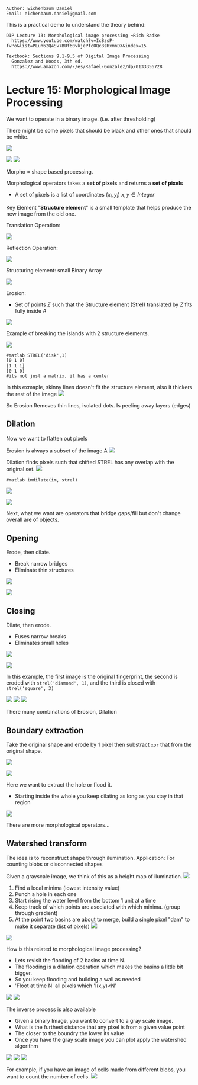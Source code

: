 ```
Author: Eichenbaum Daniel
Email: eichenbaum.daniel@gmail.com
```
This is a practical demo to understand the theory behind:
```
DIP Lecture 13: Morphological image processing ¬Rich Radke
  https://www.youtube.com/watch?v=IcBzsP-fvPo&list=PLuh62Q4Sv7BUf60vkjePfcOQc8sHxmnDX&index=15

Textbook: Sections 9.1-9.5 of Digital Image Processing
  Gonzalez and Woods, 3th ed.  
  https://www.amazon.com/-/es/Rafael-Gonzalez/dp/0133356728  
```

# Lecture 15: Morphological Image Processing

We want to operate in a binary image. (i.e. after thresholding)

There might be some pixels that should be black and other ones that should be white.

![](binary_image.jpg)

![](binary_image_2.jpg)
![](binary_image_3.jpg)



Morpho = shape based processing.

Morphological operators takes a **set of pixels** and returns a **set of pixels**
- A set of pixels is a list of coordinates $(x_i, y_i)\ x,y\in Integer$

Key Element "**Structure element**" is a small template that helps produce the new image from the old one.

Translation Operation:

![](translation_operation.jpg)

Reflection Operation:

![](reflection_operation.jpg)

Structuring element: small Binary Array

![](structuring_element.jpg)

Erosion:
- Set of points $Z$ such that the Structure element (Strel) translated by $Z$ fits fully inside $A$

![](erosion.jpg)

Example of breaking the islands with 2 structure elements.

![](erosion_example.jpg)

```
#matlab STREL('disk',1)
[0 1 0]
[1 1 1]
[0 1 0]
#its not just a matrix, it has a center
```
In this exmaple, skinny lines doesn't fit the structure element, also it thickers the rest of the image
![](erosion_example_2.jpg)

So Erosion Removes thin lines, isolated dots. Is peeling away layers (edges)

## Dilation

Now we want to flatten out pixels

Erosion is always a subset of the image A
![](erosion_2.jpg)

Dilation finds pixels such that shifted STREL has any overlap with the original set.
![](dilation.jpg)

```
#matlab imdilate(im, strel)
```

![](dilation_example.jpg)

![](dilation_example_2.jpg)

Next, what we want are operators that bridge gaps/fill but don't change overall are of objects.

## Opening 

Erode, then dilate.
- Break narrow bridges
- Eliminate thin structures

![](opening.jpg)

![](opening_example.jpg)

## Closing

Dilate, then erode.
- Fuses narrow breaks
- Eliminates small holes

![](closing.jpg)

![](closing_example.jpg)

In this example, the first image is the original fingerprint, the second is eroded with ```strel('diamond', 1)```, and the third is closed with ```strel('square', 3)```

![](example_3a.jpg)
![](example_3b.jpg)
![](example_3c.jpg)


There many combinations of Erosion, Dilation

## Boundary extraction

Take the original shape and erode by 1 pixel then substract ```xor``` that from the original shape.

![](boundary_extraction.jpg)

![](boundary_extraction_example.jpg)

Here we want to extract the hole or flood it.
- Starting inside the whole you keep dilating as long as you stay in that region

![](hole_extraction.jpg)

There are more morphological operators...

## Watershed transform

The idea is to reconstruct shape through ilumination.
Application: For counting blobs or disconnected shapes


Given a grayscale image, we think of this as a height map of ilumination.
![](watershed_1.jpg)

1. Find a local minima (lowest intensity value)
2. Punch a hole in each one
3. Start rising the water level from the bottom 1 unit at a time
4. Keep track of which points are asociated with which minima. (group through gradient)
5. At the point two basins are about to merge, build a single pixel "dam" to make it separate (list of pixels)
![](watershed_2.jpg)

![](watershed_3.jpg)

How is this related to morphological image processing?
- Lets revisit the flooding of 2 basins at time N.
- The flooding is a dilation operation which makes the basins a little bit bigger.
- So you keep flooding and building a wall as needed
- 'Floot at time N' all pixels which 'I(x,y)<N'
  
![](watershed_4.jpg)
![](watershed_5.jpg)

The inverse process is also available
- Given a binary Image, you want to convert to a gray scale image.
- What is the furthest distance that any pixel is from a given value point
- The closer to the boundry the lower its value
- Once you have the gray scale image you can plot apply the watershed algorithm

![](watershed_6.jpg)
![](watershed_7.jpg)
![](watershed_8.jpg)

For example, if you have an image of cells made from different blobs, you want to count the number of cells.
![](watershed_9.jpg)
